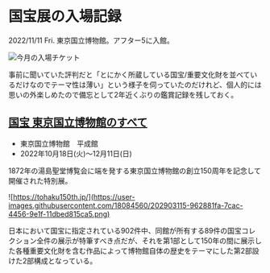 # 国宝展の入場記録

2022/11/11 Fri. 東京国立博物館。アフター5に入館。

![今月の入場チケット](https://user-images.githubusercontent.com/18084560/202468912-d0dfcf26-6779-4fab-bbb3-927801ee4af7.jpg)

事前に聞いていた評判だと「とにかく所蔵している国宝/重要文化財を並べているだけなのでテーマ性は薄い」という様子を伺っていたのだけれど、個人的には思いの外楽しめたので備忘として2年近くぶりの鑑賞記録を残しておく。

## [国宝 東京国立博物館のすべて](https://https://tohaku150th.jp/)

- 東京国立博物館　平成館
- 2022年10月18日(火)～12月11日(日)

1872年の湯島聖堂博覧会に端を発する東京国立博物館の創立150周年を記念して開催された特別展。

![https://tohaku150th.jp/](https://user-images.githubusercontent.com/18084560/202903115-962881fa-7cac-4456-9e1f-11dbed815ca5.png)

日本において国宝に指定されている902件中、同館が所有する89件の国宝コレクション全件の展示が特筆すべき点だが、それを第1部として150年の間に展示した各種重要文化財を含む作品によって博物館自体の歴史をテーマにした第2部設けた2部構成となっている。

##
